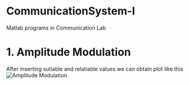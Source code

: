 # CommunicationSystem-I
Matlab programs in Communication Lab
# 1. Amplitude Modulation
After inserting sutiable and relatiable values we can obtain plot like this
![Amplitude Modulation](https://imgur.com/a/9uWXlVt)
